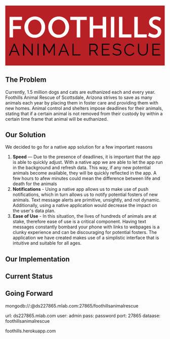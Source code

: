 ![alt text](https://github.com/2017-Arizona-Opportunity-Hack/Team6/blob/master/assets/FootHills-app-logo.png "Foothills-logo")

## The Problem
Currently, 1.5 million dogs and cats are euthanized each and every year. Foothills Animal Rescue of Scottsdale, Arizona strives to save as many animals each year by placing them in foster care and providing them with new homes. Animal control and shelters impose deadlines for their animals, stating that if a certain animal is not removed from their custody by within a certain time frame that animal will be euthanized. 

## Our Solution
We decided to go for a native app solution for a few important reasons
1. **Speed** — Due to the presence of deadlines, it is important that the app is able to quickly adjust. With a native app we are able to let the app run in the background and refresh data. This way, if any new potential animals become available, they will be quickly reflected in the app. A few hours to afew minutes could mean the difference between life and death for the animals 
2. **Notifications** - Using a native app allows us to make use of push notifications, which in turn allows us to notify potential fosters of new animals. Text message alerts are primitive, unsightly, and not dynamic. Additionally, using a native application would decrease the impact on the user's data plan.
3. **Ease of Use** - In this situation, the lives of hundreds of animals are at stake, therefore ease of use is a critical component. Having text messages constantly bombard your phone with links to webpages is a clunky experience and can be discouraging for potential fosters. The application we have created makes use of a simplistic interface that is intuitive and suitable for all ages. 
## Our Implementation
## Current Status
## Going Forward



mongodb://<dbuser>:<dbpassword>@ds227865.mlab.com:27865/foothillsanimalrescue

url: ds227865.mlab.com
user: admin
pass: password
port: 27865
dataase: foothillsanimalrescue

foothills.herokuapp.com
